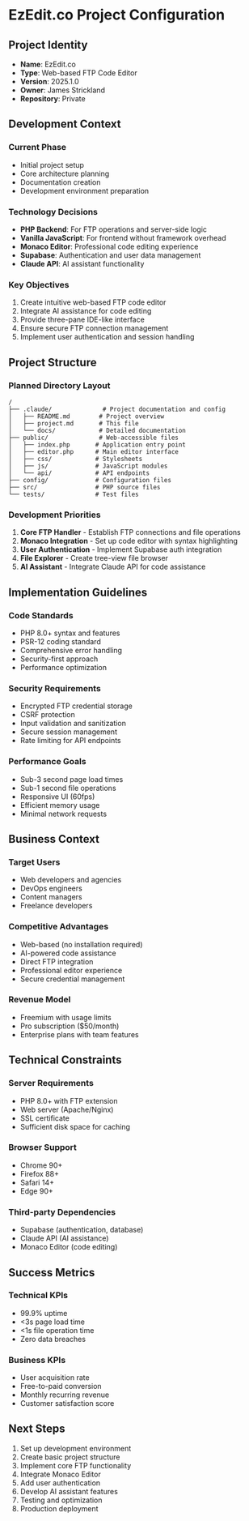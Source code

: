 # EzEdit.co Project Configuration

## Project Identity
- **Name**: EzEdit.co
- **Type**: Web-based FTP Code Editor
- **Version**: 2025.1.0
- **Owner**: James Strickland
- **Repository**: Private

## Development Context

### Current Phase
- Initial project setup
- Core architecture planning
- Documentation creation
- Development environment preparation

### Technology Decisions
- **PHP Backend**: For FTP operations and server-side logic
- **Vanilla JavaScript**: For frontend without framework overhead
- **Monaco Editor**: Professional code editing experience
- **Supabase**: Authentication and user data management
- **Claude API**: AI assistant functionality

### Key Objectives
1. Create intuitive web-based FTP code editor
2. Integrate AI assistance for code editing
3. Provide three-pane IDE-like interface
4. Ensure secure FTP connection management
5. Implement user authentication and session handling

## Project Structure

### Planned Directory Layout
```
/
├── .claude/              # Project documentation and config
│   ├── README.md        # Project overview
│   ├── project.md       # This file
│   └── docs/            # Detailed documentation
├── public/              # Web-accessible files
│   ├── index.php       # Application entry point
│   ├── editor.php      # Main editor interface
│   ├── css/            # Stylesheets
│   ├── js/             # JavaScript modules
│   └── api/            # API endpoints
├── config/             # Configuration files
├── src/                # PHP source files
└── tests/              # Test files
```

### Development Priorities
1. **Core FTP Handler** - Establish FTP connections and file operations
2. **Monaco Integration** - Set up code editor with syntax highlighting
3. **User Authentication** - Implement Supabase auth integration
4. **File Explorer** - Create tree-view file browser
5. **AI Assistant** - Integrate Claude API for code assistance

## Implementation Guidelines

### Code Standards
- PHP 8.0+ syntax and features
- PSR-12 coding standard
- Comprehensive error handling
- Security-first approach
- Performance optimization

### Security Requirements
- Encrypted FTP credential storage
- CSRF protection
- Input validation and sanitization
- Secure session management
- Rate limiting for API endpoints

### Performance Goals
- Sub-3 second page load times
- Sub-1 second file operations
- Responsive UI (60fps)
- Efficient memory usage
- Minimal network requests

## Business Context

### Target Users
- Web developers and agencies
- DevOps engineers
- Content managers
- Freelance developers

### Competitive Advantages
- Web-based (no installation required)
- AI-powered code assistance
- Direct FTP integration
- Professional editor experience
- Secure credential management

### Revenue Model
- Freemium with usage limits
- Pro subscription ($50/month)
- Enterprise plans with team features

## Technical Constraints

### Server Requirements
- PHP 8.0+ with FTP extension
- Web server (Apache/Nginx)
- SSL certificate
- Sufficient disk space for caching

### Browser Support
- Chrome 90+
- Firefox 88+
- Safari 14+
- Edge 90+

### Third-party Dependencies
- Supabase (authentication, database)
- Claude API (AI assistance)
- Monaco Editor (code editing)

## Success Metrics

### Technical KPIs
- 99.9% uptime
- <3s page load time
- <1s file operation time
- Zero data breaches

### Business KPIs
- User acquisition rate
- Free-to-paid conversion
- Monthly recurring revenue
- Customer satisfaction score

## Next Steps

1. Set up development environment
2. Create basic project structure
3. Implement core FTP functionality
4. Integrate Monaco Editor
5. Add user authentication
6. Develop AI assistant features
7. Testing and optimization
8. Production deployment